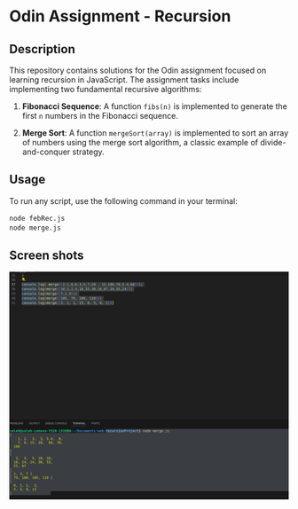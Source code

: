 # Odin Assignment - Recursion

## Description
This repository contains solutions for the Odin assignment focused on learning recursion in JavaScript. The assignment tasks include implementing two fundamental recursive algorithms:

1. **Fibonacci Sequence**: A function `fibs(n)` is implemented to generate the first `n` numbers in the Fibonacci sequence.

2. **Merge Sort**: A function `mergeSort(array)` is implemented to sort an array of numbers using the merge sort algorithm, a classic example of divide-and-conquer strategy.


## Usage
To run any script, use the following command in your terminal:
```bash
node febRec.js
node merge.js
```
## Screen shots

![screenShot](screenshots/Screenshot1.png "Screenshot of  merge sort")


